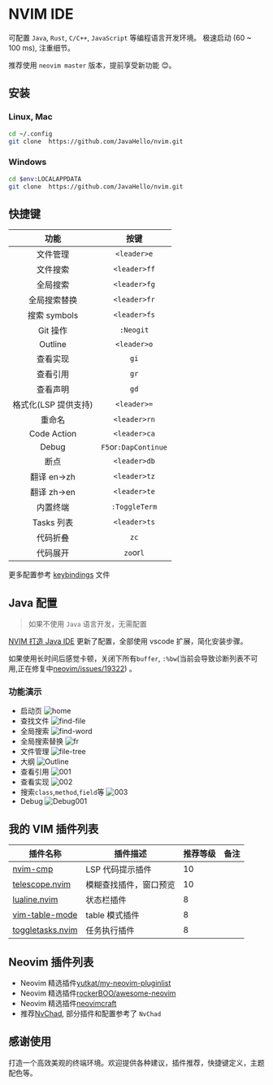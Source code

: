 # NVIM IDE

可配置 `Java`, `Rust`, `C/C++`, `JavaScript` 等编程语言开发环境。 极速启动 (60 ~ 100 ms), 注重细节。

推荐使用 `neovim master` 版本，提前享受新功能 😊。

## 安装

### Linux, Mac

```sh
cd ~/.config
git clone  https://github.com/JavaHello/nvim.git
```

### Windows

```sh
cd $env:LOCALAPPDATA
git clone  https://github.com/JavaHello/nvim.git
```

## 快捷键

|         功能         |         按键         |
| :------------------: | :------------------: |
|       文件管理       |     `<leader>e`      |
|       文件搜索       |     `<leader>ff`     |
|       全局搜索       |     `<leader>fg`     |
|     全局搜索替换     |     `<leader>fr`     |
|     搜索 symbols     |     `<leader>fs`     |
|       Git 操作       |      `:Neogit`       |
|       Outline        |     `<leader>o`      |
|       查看实现       |         `gi`         |
|       查看引用       |         `gr`         |
|       查看声明       |         `gd`         |
| 格式化(LSP 提供支持) |     `<leader>=`      |
|        重命名        |     `<leader>rn`     |
|     Code Action      |     `<leader>ca`     |
|        Debug         | `F5`or`:DapContinue` |
|         断点         |     `<leader>db`     |
|     翻译 en->zh      |     `<leader>tz`     |
|     翻译 zh->en      |     `<leader>te`     |
|       内置终端       |    `:ToggleTerm`     |
|      Tasks 列表      |     `<leader>ts`     |
|       代码折叠       |         `zc`         |
|       代码展开       |      `zo`or`l`       |

更多配置参考 [keybindings](./lua/kide/core/keybindings.lua) 文件

## Java 配置

> 如果不使用 `Java` 语言开发，无需配置

[NVIM 打造 Java IDE](https://javahello.github.io/dev/tools/NVIM-LSP-Java-IDE-vscode.html)
更新了配置，全部使用 vscode 扩展，简化安装步骤。

如果使用长时间后感觉卡顿，关闭下所有`buffer`, `:%bw`(当前会导致诊断列表不可用,正在修复中[neovim/issues/19322](https://github.com/neovim/neovim/issues/19322)) 。

### 功能演示

- 启动页
  ![home](https://javahello.github.io/dev/nvim-lean/images/home.png)
- 查找文件
  ![find-file](https://javahello.github.io/dev/nvim-lean/images/telescope-theme-1.png)
- 全局搜索
  ![find-word](https://javahello.github.io/dev/nvim-lean/images/find-word.gif)
- 全局搜索替换
  ![fr](https://javahello.github.io/dev/nvim-lean/images/fr.gif)
- 文件管理
  ![file-tree](https://javahello.github.io/dev/nvim-lean/images/file-tree.gif)
- 大纲
  ![Outline](https://javahello.github.io/dev/nvim-lean/images/outline.gif)
- 查看引用
  ![001](https://javahello.github.io/dev/nvim-lean/images/java-ref-001.gif)
- 查看实现
  ![002](https://javahello.github.io/dev/nvim-lean/images/java-impl-002.gif)
- 搜索`class`,`method`,`field`等
  ![003](https://javahello.github.io/dev/nvim-lean/images/java-symbols-003.gif)
- Debug
  ![Debug001](https://javahello.github.io/dev/nvim-lean/images/debug.gif)

## 我的 VIM 插件列表

| 插件名称                                                              | 插件描述               | 推荐等级 | 备注 |
| --------------------------------------------------------------------- | ---------------------- | -------- | ---- |
| [nvim-cmp](https://github.com/hrsh7th/nvim-cmp)                       | LSP 代码提示插件       | 10       |      |
| [telescope.nvim](https://github.com/nvim-telescope/telescope.nvim)    | 模糊查找插件，窗口预览 | 10       |      |
| [lualine.nvim](https://github.com/nvim-lualine/lualine.nvim)          | 状态栏插件             | 8        |      |
| [vim-table-mode](https://github.com/dhruvasagar/vim-table-mode)       | table 模式插件         | 8        |      |
| [toggletasks.nvim](https://github.com/jedrzejboczar/toggletasks.nvim) | 任务执行插件           | 8        |      |

## Neovim 插件列表

- Neovim 精选插件[yutkat/my-neovim-pluginlist](https://github.com/yutkat/my-neovim-pluginlist)
- Neovim 精选插件[rockerBOO/awesome-neovim](https://github.com/rockerBOO/awesome-neovim)
- Neovim 精选插件[neovimcraft](http://neovimcraft.com/)
- 推荐[NvChad](https://github.com/NvChad/NvChad), 部分插件和配置参考了 `NvChad`

## 感谢使用

打造一个高效美观的终端环境。欢迎提供各种建议，插件推荐，快捷键定义，主题配色等。
